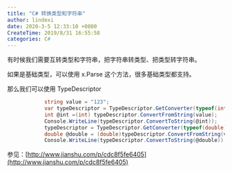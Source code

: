 ```yaml
---
title: "C# 转换类型和字符串"
author: lindexi
date: 2020-3-5 12:33:10 +0800
CreateTime: 2019/8/31 16:55:58
categories: C#
---
```


有时候我们需要互转类型和字符串，把字符串转类型、把类型转字符串。

<!--more-->


<!-- CreateTime:2019/8/31 16:55:58 -->


<div id="toc"></div>

如果是基础类型，可以使用 x.Parse 这个方法，很多基础类型都支持。

那么我们可以使用 TypeDescriptor


```csharp
            string value = "123";
            var typeDescriptor = TypeDescriptor.GetConverter(typeof(int));
            int @int =(int) typeDescriptor.ConvertFromString(value);
            Console.WriteLine(typeDescriptor.ConvertToString(@int));
            typeDescriptor = TypeDescriptor.GetConverter(typeof(double));
            double @double = (double)typeDescriptor.ConvertFromString(value);
            Console.WriteLine(typeDescriptor.ConvertToString(@double));
```

参见：[http://www.jianshu.com/p/cdc8f5fe6405](http://www.jianshu.com/p/cdc8f5fe6405)

